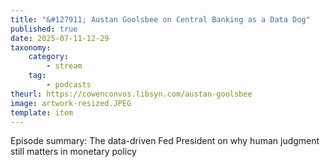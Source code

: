 ```yaml
---
title: "&#127911; Austan Goolsbee on Central Banking as a Data Dog"
published: true
date: 2025-07-11-12-29
taxonomy:
    category:
        - stream
    tag:
        - podcasts
theurl: https://cowenconvos.libsyn.com/austan-goolsbee
image: artwork-resized.JPEG
template: item
---
```


Episode summary: The data-driven Fed President on why human judgment still matters in monetary policy
